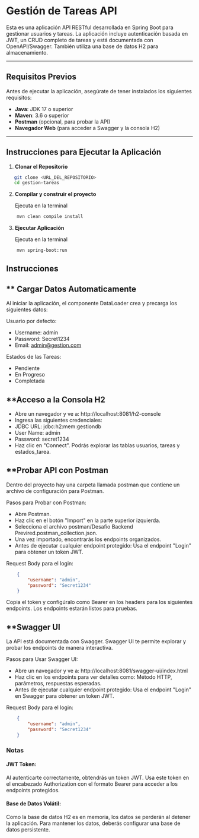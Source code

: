 # Gestión de Tareas API

Esta es una aplicación API RESTful desarrollada en Spring Boot para gestionar usuarios y tareas. La aplicación incluye autenticación basada en JWT, un CRUD completo de tareas y está documentada con OpenAPI/Swagger. También utiliza una base de datos H2 para almacenamiento.

---

## **Requisitos Previos**

Antes de ejecutar la aplicación, asegúrate de tener instalados los siguientes requisitos:

- **Java**: JDK 17 o superior
- **Maven**: 3.6 o superior
- **Postman** (opcional, para probar la API)
- **Navegador Web** (para acceder a Swagger y la consola H2)

---

## **Instrucciones para Ejecutar la Aplicación**

1. **Clonar el Repositorio**
```bash
   git clone <URL_DEL_REPOSITORIO>
   cd gestion-tareas
```
2. **Compilar y construir el proyecto**

    Ejecuta en la terminal
```bash
    mvn clean compile install
```
3. **Ejecutar Aplicación**

    Ejecuta en la terminal
```bash
    mvn spring-boot:run
```

## Instrucciones

## ** Cargar Datos Automaticamente
Al iniciar la aplicación, el componente DataLoader crea y precarga los siguientes datos:

Usuario por defecto:
- Username: admin
- Password: Secret1234
- Email: admin@gestion.com

Estados de las Tareas:
- Pendiente
- En Progreso
- Completada

## **Acceso a la Consola H2
- Abre un navegador y ve a: http://localhost:8081/h2-console
- Ingresa las siguientes credenciales:
- JDBC URL: jdbc:h2:mem:gestiondb
- User Name: admin
- Password: secret1234
- Haz clic en "Connect".
Podrás explorar las tablas usuarios, tareas y estados_tarea.

## **Probar API con Postman
Dentro del proyecto hay una carpeta llamada postman que contiene un archivo de configuración para Postman.

Pasos para Probar con Postman:
- Abre Postman.
- Haz clic en el botón "Import" en la parte superior izquierda.
- Selecciona el archivo postman/Desafio Backend Previred.postman_collection.json.
- Una vez importado, encontrarás los endpoints organizados.
- Antes de ejecutar cualquier endpoint protegido:
    Usa el endpoint "Login" para obtener un token JWT.

Request Body para el login:

```json
    {
        "username": "admin",
        "password": "Secret1234"
    }
```
Copia el token y configúralo como Bearer <TOKEN> en los headers para los siguientes endpoints.
Los endpoints estarán listos para pruebas.

## **Swagger UI
La API está documentada con Swagger. Swagger UI te permite explorar y probar los endpoints de manera interactiva.

Pasos para Usar Swagger UI:
- Abre un navegador y ve a: http://localhost:8081/swagger-ui/index.html
- Haz clic en los endpoints para ver detalles como:
    Método HTTP, parámetros, respuestas esperadas.
- Antes de ejecutar cualquier endpoint protegido:
    Usa el endpoint "Login" en Swagger para obtener un token JWT.

Request Body para el login:
```json
    {
        "username": "admin",
        "password": "Secret1234"
    }
```


### Notas
#### JWT Token:

Al autenticarte correctamente, obtendrás un token JWT.
Usa este token en el encabezado Authorization con el formato Bearer <TOKEN> para acceder a los endpoints protegidos.

#### Base de Datos Volátil:

Como la base de datos H2 es en memoria, los datos se perderán al detener la aplicación. Para mantener los datos, deberás configurar una base de datos persistente.
